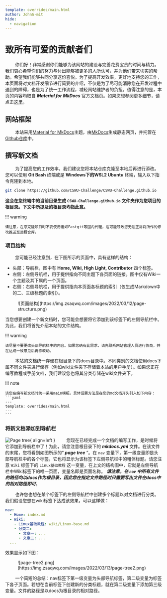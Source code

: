 ```yaml
---
template: overrides/main.html
author: JohnG-mit
hide:
  - navigation
---
```


# 致所有可爱的贡献者们

&emsp;&emsp;
你们好！非常感谢你们能够为该网站的建设与完善花费宝贵的时间与精力。我们衷心希望你们的努力与付出能够被更多的人所认可，并为他们带来切实的帮助。希望我们能够共同分享这份喜悦。为了提高开发效率，更好地支持您的工作，本页面将对文档开发细节进行简要的介绍，不仅是为了尽可能消除您在开发过程中遇到的障碍，也是为了统一工作流程，减轻网站维护者的负担。值得注意的是，本页的内容均取自 ***Material for MkDocs*** 官方文档页。如果您想参阅更多细节，请点击[这里](https://squidfunk.github.io/mkdocs-material/getting-started/)。

## 网站框架

&emsp;&emsp;
本站采用[Material for MkDocs](https://squidfunk.github.io/mkdocs-material/)主题，由[MkDocs](https://www.mkdocs.org/)生成静态网页，并托管在[Github仓库](https://github.com/CSWU-Challenge/CSWU-Challenge.github.io)中。

## 撰写新文档

&emsp;&emsp;
为了提高您的工作效率，我们建议您将本站仓库克隆至本地后再进行添改。您可以使用 **Git Bash** 终端或是 **Windows下的WSL2 Ubuntu** 终端，输入以下指令克隆到本地。
```bash
git clone https://github.com/CSWU-Challenge/CSWU-Challenge.github.io
```
**这会在您终端中的当前目录生成 `CSWU-Challenge.github.io` 文件夹作为您项目的根目录。下文中所提及的根目录均指此意。**

!!! warning

    请注意，在您克隆项目时不要使用诸如Fastgit等国内代理，这可能导致您无法正常将所作的修改推送至远程仓库。

### 项目结构
&emsp;&emsp;
您可能已经注意到，在下图所示的页面中，具有这样的结构：

- 头部：导航栏，图中有 **Home, Wiki, High Light, Contributor** 四个标签。
- 左侧：左侧导航栏，用于提供指向不同主题下各页面的链接。图中仅有Wiki一个主题及其下属的一个页面。
- 右侧：右侧导航栏，用于提供指向本页面各标题的索引（仅生成Markdown中的二、三级标题的索引）。

<figure markdown>
  ![页面结构](https://img.zsaqwq.com/images/2022/03/12/page-structure.png)
  <!-- <figcaption>Image caption</figcaption> -->
</figure>

当您想要创建一个新文档时，您可能会想要将它添加到该标签下的左侧导航栏中。为此，我们将首先介绍本站的文件结构。

!!! warning

    请尽量不要更改头部导航栏中的内容。如果您确有此需求，请先联系网站管理人员进行协商，并在达成一致意见后再作改动。

&emsp;&emsp;
本站的文档统一存储在根目录下的docs目录中。不同类别的文档使用docs下属不同文件夹进行储存（例如wiki文件夹下存储着本站的用户手册）。如果您正在编写教程或手册文档，我们建议您也将其分类存储在wiki文件夹下。

!!! note

    请您在编写新文档时统一采用main模板。具体设置方法是在您的md文档开头引入如下内容：
    ```yaml
    ---
    template: overrides/main.html
    ---
    ```

### 将新文档添加到导航栏

![Page tree](https://img.zsaqwq.com/images/2022/03/13/page-tree.png){ align=left }
&emsp;&emsp;
您现在已经完成一个文档的编写工作，是时候将它添加到导航栏中了！为此，请您注意根目录下的 ***mkdocs.yml*** 文件。在该文件的末尾，您将看到如图所示的“ ***page tree*** ”。在 `nav` 变量下，第一级变量即是头部导航栏中的各个标签，它也将显示为该标签下左侧导航栏中的粗体标题。请您注意 `Wiki` 标签下的 `Linux基础教程` 这一变量，在上文的结构图中，它就是左侧导航栏中Wiki标签下的唯一页面，变量名即是页面名称。 ***请注意，在 `nav` 中所有文件的路径均以docs作为根目录，因此您在指定文件路径时只需要写出文件在docs中的相对路径即可***。

&emsp;&emsp;
也许您也想在某个标签下的左侧导航栏中创建多个标题以对文档进行分类。我们假设您想在wiki标签下达成该效果，可以这样做：
```yaml
nav:
  - Home: index.md
  - Wiki:
    - Linux基础教程: wiki/Linux-base.md
    - 分类二: 
      - 文章一: ...
      - 文章二: ...
  ...
```
效果显示如下图：

<figure markdown>
  ![page-tree2.png](https://img.zsaqwq.com/images/2022/03/13/page-tree2.png)
  <!-- <figcaption>Image caption</figcaption> -->
</figure>

&emsp;&emsp;
一个简短的总结：nav标签下第一级变量为头部导航标签，第二级变量为标签下各子页面。若想在当前标签下创建新的分类标题，就在第二级变量下添加第三级变量。文件的路径是以docs为根目录的相对路径。